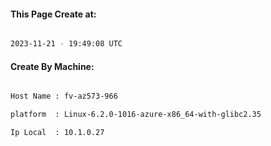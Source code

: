 
   
#### This Page Create at:

```bash

2023-11-21 - 19:49:08 UTC

```

#### Create By Machine:

```bash

Host Name : fv-az573-966

platform  : Linux-6.2.0-1016-azure-x86_64-with-glibc2.35

Ip Local  : 10.1.0.27

```

